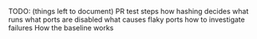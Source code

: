 

TODO: (things left to document)
PR test steps
how hashing decides what runs
what ports are disabled
what causes flaky ports
how to investigate failures
How the baseline works
